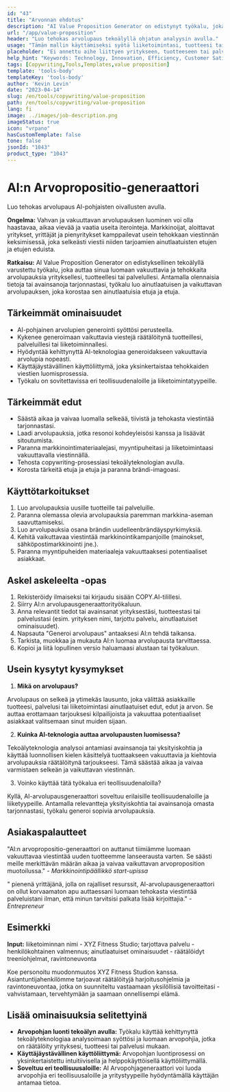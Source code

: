 ```yaml
---
id: "43"
title: "Arvonnan ehdotus"
description: "AI Value Proposition Generator on edistynyt työkalu, joka hyödyntää tekoälyä luodakseen vakuuttavia arvolupauksia yrityksellesi, tuotteellesi tai palvelullesi. Se auttaa sinua säästämään aikaa ja vaivaa tuottamalla selkeää, tiivistä ja tehokasta viestintää, joka korostaa tarjoamasi ainutlaatuisia etuja ja etuja."
url: "/app/value-proposition"
header: "Luo tehokas arvolupaus tekoälyllä ohjatun analyysin avulla."
usage: "Tämän mallin käyttämiseksi syötä liiketoimintasi, tuotteesi tai palvelusi nimi, avainsanat tai tärkeimmät ominaisuudet. Tämä työkalu generoi ainutlaatuisen ja vaikuttavan arvolupauksen syötteesi perusteella."
placeholder: "Ei annettu aihe liittyen yritykseen, tuotteeseen tai palveluun. Voitko antaa lisätietoja?"
help_hint: "Keywords: Technology, Innovation, Efficiency, Customer Satisfaction, Quality."
tags: [Copywriting,Tools,Templates,value proposition]
template: 'tools-body'
templateKey: 'tools-body'
author: 'Kevin Levin'
date: "2023-04-14"
slug: /en/tools/copywriting/value-proposition
path: /en/tools/copywriting/value-proposition
lang: fi
image: ../images/job-description.png
imageStatus: true
icon: "vrpano"
hasCustomTemplate: false
tone: false
jsonId: "1043"
product_type: "1043"
---
```

# AI:n Arvopropositio-generaattori

Luo tehokas arvolupaus AI-pohjaisten oivallusten avulla.

**Ongelma:** Vahvan ja vakuuttavan arvolupauksen luominen voi olla haastavaa, aikaa vievää ja vaatia useita iterointeja. Markkinoijat, aloittavat yritykset, yrittäjät ja pienyritykset kamppailevat usein tehokkaan viestinnän keksimisessä, joka selkeästi viestii niiden tarjoamien ainutlaatuisten etujen ja etujen eduista.

**Ratkaisu:** AI Value Proposition Generator on edistyksellinen tekoälyllä varustettu työkalu, joka auttaa sinua luomaan vakuuttavia ja tehokkaita arvolupauksia yrityksellesi, tuotteellesi tai palvelullesi. Antamalla olennaisia tietoja tai avainsanoja tarjonnastasi, työkalu luo ainutlaatuisen ja vaikuttavan arvolupauksen, joka korostaa sen ainutlaatuisia etuja ja etuja.

## Tärkeimmät ominaisuudet

- AI-pohjainen arvolupien generointi syöttösi perusteella.
- Kykenee generoimaan vaikuttavia viestejä räätälöitynä tuotteillesi, palveluillesi tai liiketoiminnallesi.
- Hyödyntää kehittynyttä AI-teknologiaa generoidakseen vakuuttavia arvolupia nopeasti.
- Käyttäjäystävällinen käyttöliittymä, joka yksinkertaistaa tehokkaiden viestien luomisprosessia.
- Työkalu on sovitettavissa eri teollisuudenaloille ja liiketoimintatyypeille.

## Tärkeimmät edut

- Säästä aikaa ja vaivaa luomalla selkeää, tiivistä ja tehokasta viestintää tarjonnastasi.
- Laadi arvolupauksia, jotka resonoi kohdeyleisösi kanssa ja lisäävät sitoutumista.
- Paranna markkinointimateriaalejasi, myyntipuheitasi ja liiketoimintaasi vakuuttavalla viestinnällä.
- Tehosta copywriting-prosessiasi tekoälyteknologian avulla.
- Korosta tärkeitä etuja ja etuja ja paranna brändi-imagoasi.

## Käyttötarkoitukset

1. Luo arvolupauksia uusille tuotteille tai palveluille.
2. Paranna olemassa olevia arvolupauksia paremman markkina-aseman saavuttamiseksi.
3. Luo arvolupauksia osana brändin uudelleenbrändäyspyrkimyksiä.
4. Kehitä vaikuttavaa viestintää markkinointikampanjoille (mainokset, sähköpostimarkkinointi jne.).
5. Paranna myyntipuheiden materiaaleja vakuuttaaksesi potentiaaliset asiakkaat.

## Askel askeleelta -opas

1. Rekisteröidy ilmaiseksi tai kirjaudu sisään COPY.AI-tilillesi.
2. Siirry AI:n arvolupausgeneraattorityökaluun.
3. Anna relevantit tiedot tai avainsanat yrityksestäsi, tuotteestasi tai palvelustasi (esim. yrityksen nimi, tarjottu palvelu, ainutlaatuiset ominaisuudet).
4. Napsauta "Generoi arvolupaus" antaaksesi AI:n tehdä taikansa.
5. Tarkista, muokkaa ja mukauta AI:n luomaa arvolupausta tarvittaessa.
6. Kopioi ja liitä lopullinen versio haluamaasi alustaan tai työkaluun.

## Usein kysytyt kysymykset

1. **Mikä on arvolupaus?**

Arvolupaus on selkeä ja ytimekäs lausunto, joka välittää asiakkaille tuotteesi, palvelusi tai liiketoimintasi ainutlaatuiset edut, edut ja arvon. Se auttaa erottamaan tarjouksesi kilpailijoista ja vakuuttaa potentiaaliset asiakkaat valitsemaan sinut muiden sijaan.

2. **Kuinka AI-teknologia auttaa arvolupausten luomisessa?**

Tekoälyteknologia analysoi antamiasi avainsanoja tai yksityiskohtia ja käyttää luonnollisen kielen käsittelyä tuottaakseen vakuuttavia ja kiehtovia arvolupauksia räätälöitynä tarjoukseesi. Tämä säästää aikaa ja vaivaa varmistaen selkeän ja vaikuttavan viestinnän.

3. Voinko käyttää tätä työkalua eri teollisuudenaloilla?

Kyllä, AI-arvolupausgeneraattori soveltuu erilaisille teollisuudenaloille ja liiketyypeille. Antamalla relevantteja yksityiskohtia tai avainsanoja omasta tarjonnastasi, työkalu generoi sopivia arvolupauksia.

## Asiakaspalautteet

"AI:n arvopropositio-generaattori on auttanut tiimiämme luomaan vakuuttavaa viestintää uuden tuotteemme lanseerausta varten. Se säästi meille merkittävän määrän aikaa ja vaivaa vaikuttavan arvoproposition muotoilussa." - *Markkinointipäällikkö start-upissa*

" pienenä yrittäjänä, jolla on rajalliset resurssit, AI-arvolupausgeneraattori on ollut korvaamaton apu auttaessani luomaan tehokasta viestintää palveluistani ilman, että minun tarvitsisi palkata lisää kirjoittajia." - *Entrepreneur*

## Esimerkki

**Input:** liiketoiminnan nimi - XYZ Fitness Studio; tarjottava palvelu - henkilökohtainen valmennus; ainutlaatuiset ominaisuudet - räätälöidyt treeniohjelmat, ravintoneuvonta

Koe personoitu muodonmuutos XYZ Fitness Studion kanssa. Asiantuntijahenkilömme tarjoavat räätälöityjä harjoitusohjelmia ja ravintoneuvontaa, jotka on suunniteltu vastaamaan yksilöllisiä tavoitteitasi - vahvistamaan, tervehtymään ja saamaan onnellisempi elämä.

## Lisää ominaisuuksia selitettyinä

- **Arvopohjan luonti tekoälyn avulla:** Työkalu käyttää kehittynyttä tekoälyteknologiaa analysoimaan syöttösi ja luomaan arvopohjia, jotka on räätälöity yrityksesi, tuotteesi tai palvelusi mukaan.
- **Käyttäjäystävällinen käyttöliittymä:** Arvopohjan luontiprosessi on yksinkertaistettu intuitiivisella ja helppokäyttöisellä käyttöliittymällä.
- **Soveltuu eri teollisuusaloille:** AI Arvopohjageneraattori voi luoda arvopohjia eri teollisuusaloille ja yritystyypeille hyödyntämällä käyttäjän antamaa tietoa.

